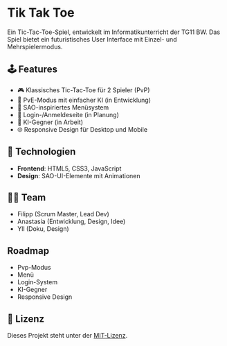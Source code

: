 # Tik Tak Toe
Ein Tic-Tac-Toe-Spiel, entwickelt im Informatikunterricht der TG11 BW.
Das Spiel bietet ein futuristisches User Interface mit Einzel- und Mehrspielermodus. 

## 🕹️ Features
- 🎮 Klassisches Tic-Tac-Toe für 2 Spieler (PvP)
- 🤖 PvE-Modus mit einfacher KI (in Entwicklung)
- 📱 SAO-inspiriertes Menüsystem
- 🔐 Login-/Anmeldeseite (in Planung)
- 🧠 KI-Gegner (in Arbeit)
- 🌐 Responsive Design für Desktop und Mobile

## 🔧 Technologien
- **Frontend**: HTML5, CSS3, JavaScript
- **Design**: SAO-UI-Elemente mit Animationen

## 👨‍💻 Team
- Filipp (Scrum Master, Lead Dev)
- Anastasia (Entwicklung, Design, Idee)
- Yll (Doku, Design)

## Roadmap 
- Pvp-Modus
- Menü
- Login-System
- KI-Gegner
- Responsive Design

## 📜 Lizenz
Dieses Projekt steht unter der [MIT-Lizenz](LICENSE).
